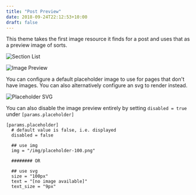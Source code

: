 ```yaml
---
title: "Post Preview"
date: 2018-09-24T22:12:53+10:00
draft: false
---
```


This theme takes the first image resource it finds for a post and uses that as a preview image of sorts. 

![Section List](https://github.com/pointyfar/pointybubl/raw/master/images/screenshot-section-page.png) 


![Image Preview](https://github.com/pointyfar/pointybubl/raw/master/images/screenshot-image-preview.png) 


You can configure a default placeholder image to use for pages that don't have images. You can also alternatively configure an svg to render instead.

![Placeholder SVG](https://github.com/pointyfar/pointybubl/raw/master/images/screenshot-placeholder-svg.png) 

You can also disable the image preview entirely by setting `disabled = true` under `[params.placeholder]`

```
[params.placeholder]
  # default value is false, i.e. displayed
  disabled = false
  
  ## use img 
  img = "/img/placeholder-100.png"
  
  ######## OR 
  
  ## use svg
  size = "100px"
  text = "[no image available]"
  text_size = "9px"
```